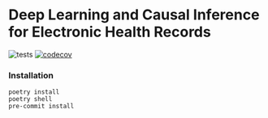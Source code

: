 Deep Learning and Causal Inference for Electronic Health Records
========================================
![tests](https://github.com/prob-ml/ehr/workflows/tests/badge.svg)
[![codecov](https://codecov.io/gh/prob-ml/ehr/branch/main/graph/badge.svg?token=98AQPGC96W)](https://codecov.io/gh/prob-ml/ehr)

### Installation
```
poetry install
poetry shell
pre-commit install
```
